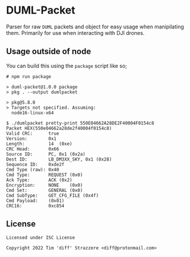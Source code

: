 # DUML-Packet

Parser for raw `DUML` packets and object for easy usage when manipilating them. Primarily for use when interacting with DJI drones.

## Usage outside of node

You can build this using the `package` script like so;

```
# npm run package

> duml-packet@1.0.0 package
> pkg . --output dumlpacket

> pkg@5.8.0
> Targets not specified. Assuming:
  node16-linux-x64

$ ./dumlpacket pretty-print 550E04662A28DE2F40004F0154c8
Packet HEX(550e04662a28de2f40004f0154c8)
Valid CRC:		true
Version:		0x1
Length:			14	(0xe)
CRC Head:		0x66
Source ID:		PC, 0x1 (0x2a)
Dest ID:		LB_DM3XX_SKY, 0x1 (0x28)
Sequence ID:	0xde2f
Cmd Type (raw):	0x40
Cmd Type:		REQUEST	(0x0)
Ack Type:		ACK	(0x2)
Encryption:		NONE	(0x0)
Cmd Set:		GENERAL	(0x0)
Cmd SubType:	GET_CFG_FILE (0x4f)
Cmd Payload:	(0x01)
CRC16:			0xc854
```

## License

```
Licensed under ISC License

Copyright 2022 Tim 'diff' Strazzere <diff@protonmail.com>
```